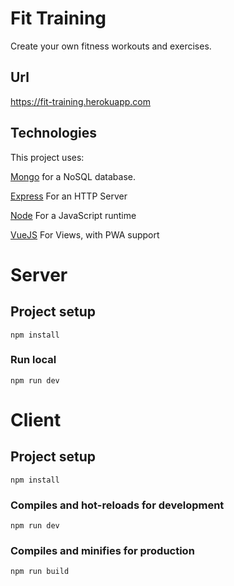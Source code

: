 # Fit Training 
Create your own fitness workouts and exercises. 

## Url
https://fit-training.herokuapp.com


## Technologies
This project uses:

[Mongo](https://www.mongodb.com/) for a NoSQL database.

[Express](https://expressjs.com/) For an HTTP Server

[Node](https://nodejs.org/en/) For a JavaScript runtime

[VueJS](https://vuejs.org/) For Views, with PWA support


# Server

## Project setup
```
npm install
```

### Run local
```
npm run dev
```



# Client

## Project setup
```
npm install
```

### Compiles and hot-reloads for development
```
npm run dev
```

### Compiles and minifies for production
```
npm run build
```

